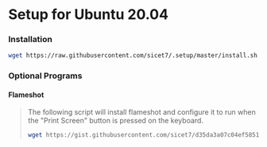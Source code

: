 # Setup for Ubuntu 20.04
### Installation
```bash
wget https://raw.githubusercontent.com/sicet7/.setup/master/install.sh -O- | sh
```

### Optional Programs

#### Flameshot
> The following script will install flameshot and configure it to run when the "Print Screen" button is pressed on the keyboard.
> ```bash 
> wget https://gist.githubusercontent.com/sicet7/d35da3a07c04ef5851d99f227a8651ae/raw/5db4557908b2c6f2cad065b155201e1b687d8eac/flameshot.sh -O- | sh
> ```
